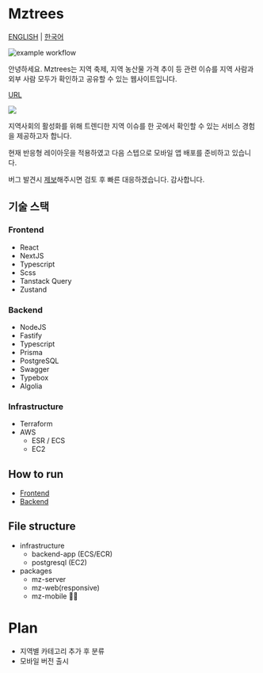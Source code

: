 # Mztrees

[ENGLISH](/README.md) | [한국어](/README-ko.md)

![example workflow](https://github.com/shseok/mztrees/actions/workflows/deploy.yml/badge.svg)

안녕하세요. Mztrees는 지역 축제, 지역 농산물 가격 추이 등 관련 이슈를 지역 사람과 외부 사람 모두가 확인하고 공유할 수 있는 웹사이트입니다.

[URL](https://www.mztrees.com)

![](https://img.mztrees.com/og-image.png)

지역사회의 활성화를 위해 트렌디한 지역 이슈를 한 곳에서 확인할 수 있는 서비스 경험을 제공하고자 합니다.

현재 반응형 레이아웃을 적용하였고 다음 스텝으로 모바일 앱 배포를 준비하고 있습니다.

버그 발견시 [제보](https://github.com/shseok/mztrees/issues)해주시면 검토 후 빠른 대응하겠습니다. 감사합니다.

## 기술 스택

### Frontend

- React
- NextJS
- Typescript
- Scss
- Tanstack Query
- Zustand

### Backend

- NodeJS
- Fastify
- Typescript
- Prisma
- PostgreSQL
- Swagger
- Typebox
- Algolia

### Infrastructure

- Terraform
- AWS
  - ESR / ECS
  - EC2

## How to run

- [Frontend](packages/mz-client/README-ko.md)
- [Backend](packages/mz-server/README-ko.md)

## File structure

- infrastructure
  - backend-app (ECS/ECR)
  - postgresql (EC2)
- packages
  - mz-server
  - mz-web(responsive)
  - mz-mobile 🏃‍♀️

# Plan

- 지역별 카테고리 추가 후 분류
- 모바일 버전 출시
